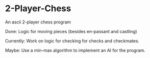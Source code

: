 # 2-Player-Chess
An ascii 2-player chess program

Done: Logic for moving pieces (besides en-passant and castling)

Currently: Work on logic for checking for checks and checkmates.

Maybe: Use a min-max algorithm to implement an AI for the program.
